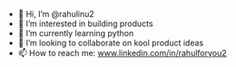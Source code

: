 - 👋 Hi, I’m @rahulinu2
- 👀 I’m interested in building products
- 🌱 I’m currently learning python
- 💞️ I’m looking to collaborate on kool product ideas
- 📫 How to reach me: www.linkedin.com/in/rahulforyou2 
<!---
rahulinu2/rahulinu2 is a ✨ special ✨ repository because its `README.md` (this file) appears on your GitHub profile.
You can click the Preview link to take a look at your changes.
--->
